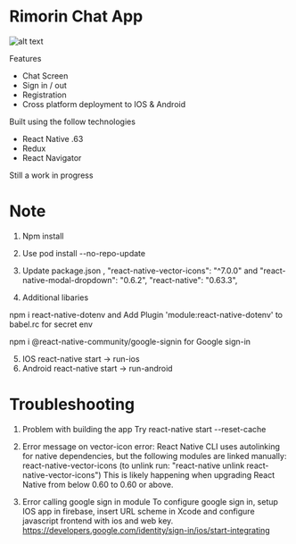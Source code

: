 # Rimorin Chat App

![alt text](https://github.com/rimorin/rimorin_chat/blob/media/images/ChatScreen.png)

Features
- Chat Screen
- Sign in / out
- Registration
- Cross platform deployment to IOS & Android

Built using the follow technologies
- React Native .63
- Redux
- React Navigator

Still a work in progress

# Note

1. Npm install
2. Use pod install --no-repo-update
3. Update package.json , "react-native-vector-icons": "^7.0.0" and "react-native-modal-dropdown": "0.6.2", "react-native": "0.63.3",

4. Additional libaries

npm i react-native-dotenv and Add Plugin 'module:react-native-dotenv' to babel.rc for secret env

npm i @react-native-community/google-signin for Google sign-in

5. IOS react-native start -> run-ios
6. Android react-native start -> run-android

# Troubleshooting

1. Problem with building the app
Try react-native start --reset-cache

2. Error message on vector-icon
error: React Native CLI uses autolinking for native dependencies, but the following modules are linked manually:
react-native-vector-icons (to unlink run: "react-native unlink react-native-vector-icons")
This is likely happening when upgrading React Native from below 0.60 to 0.60 or above.

3. Error calling google sign in module
To configure google sign in, setup IOS app in firebase, insert URL scheme in Xcode and configure javascript frontend with
ios and web key. https://developers.google.com/identity/sign-in/ios/start-integrating

